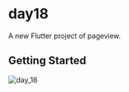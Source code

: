 # day18

A new Flutter project of pageview.

## Getting Started
![day_18](https://user-images.githubusercontent.com/65438013/203071894-2c7527cb-a264-496a-a9cb-5029f2690a41.gif)

